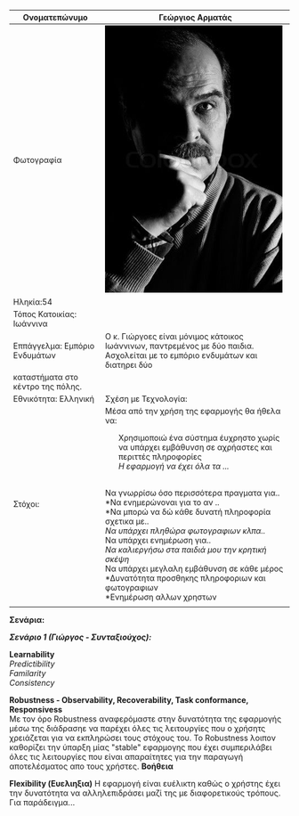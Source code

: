 | Ονοματεπώνυμο            | Γεώργιος Αρματάς                                                                                                                                                 |
|--------------------------|------------------------------------------------------------------------------------------------------------------------------------------------------------------|
| Φωτογραφία               |      ![Test Image 1](/css/images/photo.jpg)                                                                                                                   |
| Ηληκία:54                |                                                                                                                                                                  |
| Τόπος Κατοικίας: Ιωάννινα |                                                                                                                                                                  |
| Εππάγγελμα: Εμπόριο Ενδυμάτων        | Ο κ. Γιώργοες είναι μόνιμος κάτοικος Ιωάννινων, παντρεμένος με δύο παιδια. Ασχολείται με το εμπόριο ενδυμάτων και διατηρει δύο
καταστήματα στο κέντρο της πόλης. |
| Εθνικότητα: Ελληνική     | Σχέση με Τεχνολογία:                                                                                                                                                                                                                                                                                                                             |
|  Στόχοι:                         |  Μέσα από την χρήση της εφαρμογής θα ήθελα να: <br>  <ul> <l1>Χρησιμοποιώ ένα σύστημα έυχρηστο χωρίς να υπάρχει εμβάθυνση σε αχρήαστες και περιττές πληροφορίες </l1><br> <l1>*H εφαρμογή να έχει όλα τα ...</l1></ul> <br>* Να γνωρρίσω όσο περισσότερα πραγματα για.. <br> *Να ενημερώνοναι για το αν .. <br> *Να μπορώ να δώ κάθε δυνατή πληροφορία σχετικα με..<br> *Να υπάρχει πληθώρα φωτογραφιων κλπα.. <br>* Να υπάρχει ενημέρωση για..<br> *Να καλιεργήσω στα παιδιά μου την κρητική σκέψη  <br>* Να υπάρχει μεγλαλη εμβάθυνση σε κάθε μέρος<br> *Δυνατότητα προσθηκης πληροφοριων και φωτογραφιων <br> *Ενημέρωση αλλων χρηστων |
|                          |                                                                                                                                                                                                                 

**Σενάρια:**

***Σενάριο 1 (Γιώργος - Συνταξιούχος):***


**Learnability**   
  *Predictibility*  
  *Familarity*  
  *Consistency*  

**Robustness - Observability, Recoverability, Task conformance, Responsivess**  
Με τον όρο Robustness  αναφερόμαστε στην δυνατότητα της εφαρμογής μέσω της διάδρασηε  να παρέχει όλες τις λειτουργίες που ο χρήσητς χρειάζεται για να εκπληρώσει τους στόχους του. Το Robustness λοιπον καθορίζει την ύπαρξη μίας "stable" εφαρμογης που έχει συμπεριλάβει όλες τις λειτουργίες που είναι απαραίτητες για την παραγωγή αποτελέσματος απο τους χρήστες.
**Βοήθεια**

**Flexibility (Ευελιηξια)** Η εφαρμογή είναι ευέλικτη καθώς ο χρήστης έχει την δυνατότητα να αλληλεπιδράσει μαζί της με διαφορετικούς τρόπους. Για παράδειγμα...
